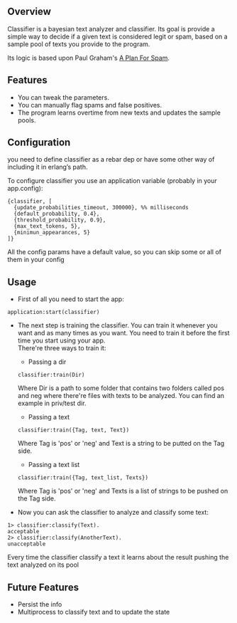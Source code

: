 ## <a name='overview'>Overview</a>

Classifier is a bayesian text analyzer and classifier. Its goal is provide a simple way to decide if a given text is considered legit or spam, based on a sample pool of texts you provide to the program.

Its logic is based upon Paul Graham's [A Plan For Spam](http://www.paulgraham.com/spam.html "A Plan For Spam").

## <a name='features'>Features</a>

- You can tweak the parameters.
- You can manually flag spams and false positives.
- The program learns overtime from new texts and updates the sample pools.

## <a name='configuration'>Configuration</a>
  you need to define classifier as a rebar dep or have some other way of including it in erlang’s path.

  To configure classifier you use an application variable (probably in your app.config):

```  
{classifier, [  
  {update_probabilities_timeout, 300000}, %% milliseconds  
  {default_probability, 0.4},  
  {threshold_probability, 0.9},  
  {max_text_tokens, 5},  
  {minimun_appearances, 5}  
]} 
```

  All the config params have a default value, so you can skip some or all of them in your config 

## <a name='usage'>Usage</a>
  * First of all you need to start the app:

  ```
  application:start(classifier)
  ```
  * The next step is training the classifier. You can train it whenever you want and as many times as you want. You need to train it before the first time you start using your app.  
  There're three ways to train it:  
  
    * Passing a dir 
    ```
    classifier:train(Dir)
    ```  
  
      Where Dir is a path to some folder that contains two folders called pos and neg where there're files with texts to be analyzed.
      You can find an example in priv/test dir.
  
    * Passing a text
    ```
    classifier:train({Tag, text, Text})
    ```  
  
      Where Tag is 'pos' or 'neg' and Text is a string to be putted on the Tag side.
    
    * Passing a text list
    ```
    classifier:train({Tag, text_list, Texts})
    ``` 

      Where Tag is 'pos' or 'neg' and Texts is a list of strings to be pushed on the Tag side.
  
  * Now you can ask the classifier to analyze and classify some text:
  ```
  1> classifier:classify(Text).
  acceptable
  2> classifier:classify(AnotherText).
  unacceptable
  ```
  Every time the classifier classify a text it learns about the result pushing the text analyzed on its pool
  
## <a name='features'>Future Features</a>
  - Persist the info
  - Multiprocess to classify text and to update the state